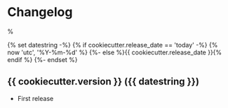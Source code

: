 
Changelog
=========

% <!--next-version-placeholder-->

{% set datestring -%}
{% if cookiecutter.release_date == 'today' -%}
{% now 'utc', '%Y-%m-%d' %}
{%- else %}{{ cookiecutter.release_date }}{% endif %}
{%- endset %}
## {{ cookiecutter.version }} ({{ datestring }})

* First release
